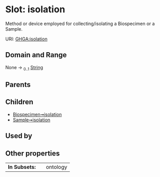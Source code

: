 
# Slot: isolation


Method or device employed for collecting/isolating a Biospecimen or a Sample.

URI: [GHGA:isolation](https://w3id.org/GHGA/isolation)


## Domain and Range

None &#8594;  <sub>0..1</sub> [String](types/String.md)

## Parents


## Children

 *  [Biospecimen➞isolation](Biospecimen_isolation.md)
 *  [Sample➞isolation](Sample_isolation.md)

## Used by


## Other properties

|  |  |  |
| --- | --- | --- |
| **In Subsets:** | | ontology |

